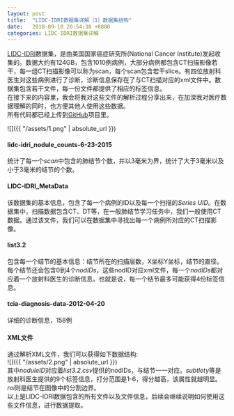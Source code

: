 ```yaml
---
layout: post
title:  "LIDC-IDRI数据集详解（1）数据集结构"
date:   2018-09-10 20:54:38 +0800
categories: LIDC-IDRI数据集详解
---
```


[LIDC-IDRI](https://wiki.cancerimagingarchive.net/display/Public/LIDC-IDRI)数据集，是由美国国家癌症研究所(National Cancer Institute)发起收集的。数据大约有124GB，包含1010例病例，大部分病例都包含CT扫描影像若干，每一组CT扫描影像可以称为scan，每个scan包含若干slice。有四位放射科医生对这些病例进行了诊断，诊断信息保存在了与CT扫描对应的xml文件中。数据集包含若干文件，每一份文件都提供了相应的标签信息。  
在接下来的内容里，我会将我对这些文件的解析过程分享出来，在加深我对医疗数据理解的同时，也方便其他人使用这些数据。  
所有代码都已经上传到[GitHub](https://github.com/wangqiuli0102/LIDC-IDRI-Toolbox-python)项目里。

![]({{ "/assets/1.png" | absolute_url }})  

#### lidc-idri_nodule_counts-6-23-2015    
统计了每一个*scan*中包含的肺结节个数，并以3毫米为界，统计了大于3毫米以及小于3毫米的结节的个数。  
#### LIDC-IDRI_MetaData   
该数据集的基本信息，包含了每一个病例的ID以及每一个扫描的*Series UID*。在数据集中，扫描数据包含CT、DT等，在一般肺结节学习任务中，我们一般使用CT数据。通过该文件，我们可以在数据集中寻找出每一个病例所对应的CT扫描影像。
#### list3.2   
包含每一个结节的基本信息：结节所在的扫描层数，X坐标Y坐标，结节的直径。每个结节还会包含0到4个*nodIDs*，这些nodID对应xml文件，每一个*nodIDs*都对应着一个放射科医生的诊断信息。也就是说，每一个结节最多可能获得4份标签信息。
#### tcia-diagnosis-data-2012-04-20
详细的诊断信息，158例  
#### XML文件
通过解析XML文件，我们可以获得如下数据结构:  
![]({{ "/assets/2.png" | absolute_url }})  
其中*noduleID*对应着*list3.2.csv*提供的nodIDs，与结节一一对应。*subtlety*等是放射科医生提供的9个标签信息，打分范围是1-6，得分越高，该属性就越明显。*roi*则是结节在图像中的分割边界。  
以上是LIDC-IDRI数据包含的所有文件以及文件信息，后续会继续说明如何使用这些文件信息，进行数据提取。